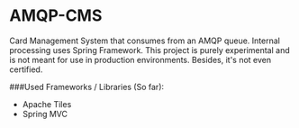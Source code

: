 AMQP-CMS
========

Card Management System that consumes from an AMQP queue. Internal processing uses Spring Framework. This project is purely experimental and is not meant for use in production environments. Besides, it's not even certified.

###Used Frameworks / Libraries (So far):
- Apache Tiles
- Spring MVC